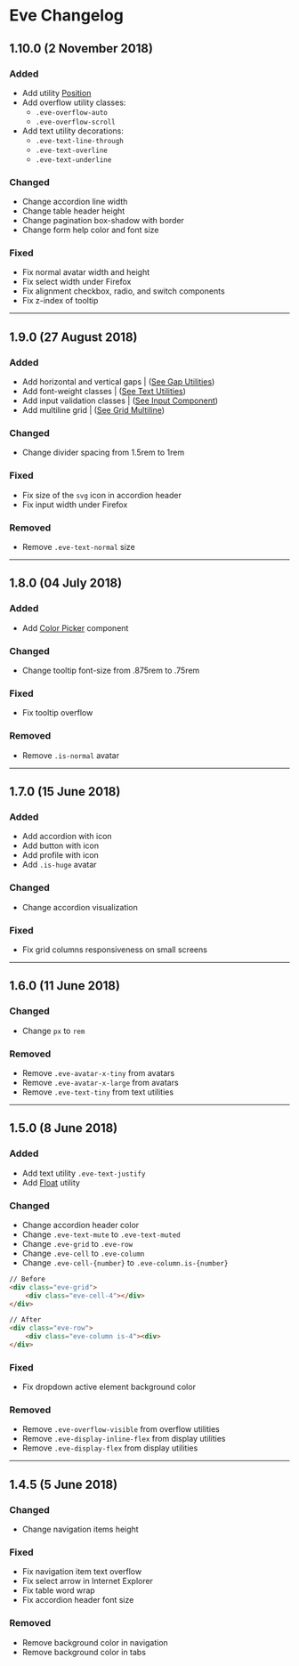 # Eve Changelog

## 1.10.0 (2 November 2018)

### Added
- Add utility [Position](https://kanbanize.github.io/eve/documentation/#utilities/position)
- Add overflow utility classes:
    - ```.eve-overflow-auto```
    - ```.eve-overflow-scroll```
- Add text utility decorations:
    - ```.eve-text-line-through```
    - ```.eve-text-overline```
    - ```.eve-text-underline```

### Changed
- Change accordion line width
- Change table header height
- Change pagination box-shadow with border
- Change form help color and font size

### Fixed
- Fix normal avatar width and height
- Fix select width under Firefox
- Fix alignment checkbox, radio, and switch components
- Fix z-index of tooltip

---

## 1.9.0 (27 August 2018)

### Added
- Add horizontal and vertical gaps | ([See Gap Utilities](https://kanbanize.github.io/eve/documentation/#utilities/gap))
- Add font-weight classes | ([See Text Utilities](https://kanbanize.github.io/eve/documentation/#utilities/text))
- Add input validation classes | ([See Input Component](https://kanbanize.github.io/eve/documentation/#components/input))
- Add multiline grid | ([See Grid Multiline](https://kanbanize.github.io/eve/documentation/#grid/multiline))

### Changed
- Change divider spacing from 1.5rem to 1rem

### Fixed
- Fix size of the ```svg``` icon in accordion header
- Fix input width under Firefox

### Removed
- Remove ```.eve-text-normal``` size

---

## 1.8.0 (04 July 2018)

### Added
- Add [Color Picker](https://kanbanize.github.io/eve/documentation/#components/color-picker) component

### Changed
- Change tooltip font-size from .875rem to .75rem

### Fixed
- Fix tooltip overflow

### Removed
- Remove ```.is-normal``` avatar

---

## 1.7.0 (15 June 2018)

### Added
- Add accordion with icon
- Add button with icon
- Add profile with icon
- Add ```.is-huge``` avatar

### Changed
- Change accordion visualization

### Fixed
- Fix grid columns responsiveness on small screens

---

## 1.6.0 (11 June 2018)

### Changed
- Change ```px``` to ```rem```

### Removed
- Remove ```.eve-avatar-x-tiny``` from avatars
- Remove ```.eve-avatar-x-large``` from avatars
- Remove ```.eve-text-tiny``` from text utilities

---

## 1.5.0 (8 June 2018)

### Added
- Add text utility ```.eve-text-justify```
- Add [Float](https://kanbanize.github.io/eve/documentation/#utilities/float) utility

### Changed
- Change accordion header color
- Change ```.eve-text-mute``` to ```.eve-text-muted```
- Change ```.eve-grid``` to ```.eve-row```
- Change ```.eve-cell``` to ```.eve-column```
- Change ```.eve-cell-{number}``` to `.eve-column.is-{number}`

```html
// Before
<div class="eve-grid">
    <div class="eve-cell-4"></div>
</div>

// After
<div class="eve-row">
    <div class="eve-column is-4"><div>
</div>
```

### Fixed
- Fix dropdown active element background color

### Removed
- Remove ```.eve-overflow-visible``` from overflow utilities
- Remove ```.eve-display-inline-flex``` from display utilities
- Remove ```.eve-display-flex``` from display utilities

---

## 1.4.5 (5 June 2018)

### Changed
- Change navigation items height

### Fixed
- Fix navigation item text overflow
- Fix select arrow in Internet Explorer
- Fix table word wrap
- Fix accordion header font size

### Removed
- Remove background color in navigation
- Remove background color in tabs
